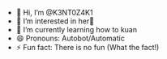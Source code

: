 - 👋 Hi, I’m @K3NT0Z4K1
- 👀 I’m interested in her🤭
- 🌱 I’m currently learning how to kuan
- 😄 Pronouns: Autobot/Automatic
- ⚡ Fun fact: There is no fun (What the fact!)

<!---
K3NT0Z4K1/K3NT0Z4K1 is a ✨ special ✨ repository because its `README.md` (this file) appears on your GitHub profile.
You can click the Preview link to take a look at your changes.
--->

